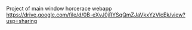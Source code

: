 Project of main window horcerace webapp
https://drive.google.com/file/d/0B-eXvJ0jRYSqQmZJaVkxYzVlcEk/view?usp=sharing